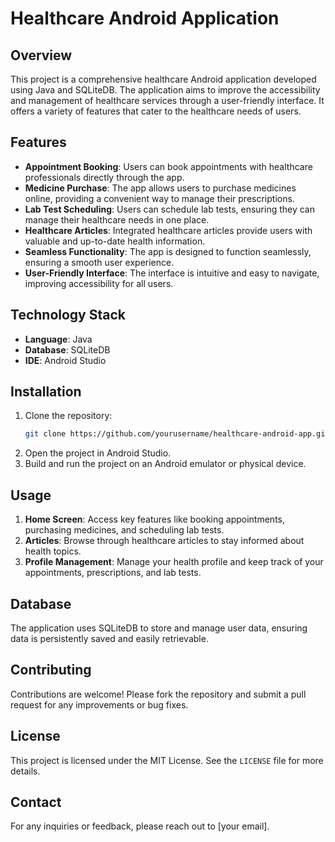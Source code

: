 # Healthcare Android Application

## Overview
This project is a comprehensive healthcare Android application developed using Java and SQLiteDB. The application aims to improve the accessibility and management of healthcare services through a user-friendly interface. It offers a variety of features that cater to the healthcare needs of users.

## Features
- **Appointment Booking**: Users can book appointments with healthcare professionals directly through the app.
- **Medicine Purchase**: The app allows users to purchase medicines online, providing a convenient way to manage their prescriptions.
- **Lab Test Scheduling**: Users can schedule lab tests, ensuring they can manage their healthcare needs in one place.
- **Healthcare Articles**: Integrated healthcare articles provide users with valuable and up-to-date health information.
- **Seamless Functionality**: The app is designed to function seamlessly, ensuring a smooth user experience.
- **User-Friendly Interface**: The interface is intuitive and easy to navigate, improving accessibility for all users.

## Technology Stack
- **Language**: Java
- **Database**: SQLiteDB
- **IDE**: Android Studio

## Installation
1. Clone the repository:
    ```bash
    git clone https://github.com/yourusername/healthcare-android-app.git
    ```
2. Open the project in Android Studio.
3. Build and run the project on an Android emulator or physical device.

## Usage
1. **Home Screen**: Access key features like booking appointments, purchasing medicines, and scheduling lab tests.
2. **Articles**: Browse through healthcare articles to stay informed about health topics.
3. **Profile Management**: Manage your health profile and keep track of your appointments, prescriptions, and lab tests.

## Database
The application uses SQLiteDB to store and manage user data, ensuring data is persistently saved and easily retrievable.

## Contributing
Contributions are welcome! Please fork the repository and submit a pull request for any improvements or bug fixes.

## License
This project is licensed under the MIT License. See the `LICENSE` file for more details.

## Contact
For any inquiries or feedback, please reach out to [your email].

